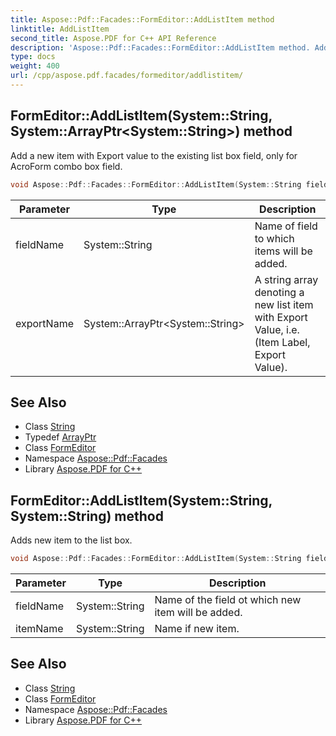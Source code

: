 ```yaml
---
title: Aspose::Pdf::Facades::FormEditor::AddListItem method
linktitle: AddListItem
second_title: Aspose.PDF for C++ API Reference
description: 'Aspose::Pdf::Facades::FormEditor::AddListItem method. Add a new item with Export value to the existing list box field, only for AcroForm combo box field in C++.'
type: docs
weight: 400
url: /cpp/aspose.pdf.facades/formeditor/addlistitem/
---
```

## FormEditor::AddListItem(System::String, System::ArrayPtr\<System::String\>) method


Add a new item with Export value to the existing list box field, only for AcroForm combo box field.

```cpp
void Aspose::Pdf::Facades::FormEditor::AddListItem(System::String fieldName, System::ArrayPtr<System::String> exportName)
```


| Parameter | Type | Description |
| --- | --- | --- |
| fieldName | System::String | Name of field to which items will be added. |
| exportName | System::ArrayPtr\<System::String\> | A string array denoting a new list item with Export Value, i.e. (Item Label, Export Value). |

## See Also

* Class [String](../../../system/string/)
* Typedef [ArrayPtr](../../../system/arrayptr/)
* Class [FormEditor](../)
* Namespace [Aspose::Pdf::Facades](../../)
* Library [Aspose.PDF for C++](../../../)
## FormEditor::AddListItem(System::String, System::String) method


Adds new item to the list box.

```cpp
void Aspose::Pdf::Facades::FormEditor::AddListItem(System::String fieldName, System::String itemName)
```


| Parameter | Type | Description |
| --- | --- | --- |
| fieldName | System::String | Name of the field ot which new item will be added. |
| itemName | System::String | Name if new item. |

## See Also

* Class [String](../../../system/string/)
* Class [FormEditor](../)
* Namespace [Aspose::Pdf::Facades](../../)
* Library [Aspose.PDF for C++](../../../)
